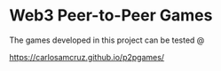 # Web3 Peer-to-Peer Games

The games developed in this project can be tested @

https://carlosamcruz.github.io/p2pgames/